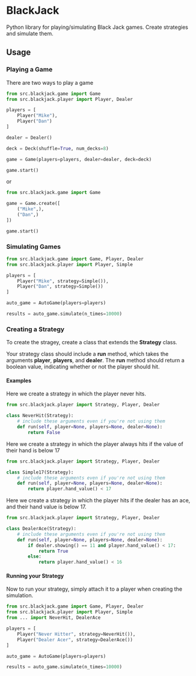 # BlackJack
Python library for playing/simulating Black Jack games. 
Create strategies and simulate them. 

## Usage
### Playing a Game
There are two ways to play a game
```python
from src.blackjack.game import Game
from src.blackjack.player import Player, Dealer

players = [
    Player("Mike"),
    Player("Dan")
]

dealer = Dealer()

deck = Deck(shuffle=True, num_decks=8)

game = Game(players=players, dealer=dealer, deck=deck)

game.start()
```
or
```python
from src.blackjack.game import Game

game = Game.create([
    ("Mike",),
    ("Dan",)
])

game.start()
```

### Simulating Games
```python
from src.blackjack.game import Game, Player, Dealer
from src.blackjack.player import Player, Simple

players = [
    Player("Mike", strategy=Simple()),
    Player("Dan", strategy=Simple())
]

auto_game = AutoGame(players=players)

results = auto_game.simulate(n_times=10000)
```

### Creating a Strategy

To create the stragey, create a class that extends the **Strategy** class.

Your strategy class should include a **run** method, which takes the arguments **player**, **players**, and **dealer**. The **run** method should return a boolean value, indicating whether or not the player should hit. 

#### Examples

Here we create a strategy in which the player never hits.
```python
from src.blackjack.player import Strategy, Player, Dealer

class NeverHit(Strategy):
    # include these arguments even if you're not using them
    def run(self, player=None, players=None, dealer=None):
        return False
```
Here we create a strategy in which the player always hits if the value of their hand is below 17

```python
from src.blackjack.player import Strategy, Player, Dealer

class Simple17(Strategy):
    # include these arguments even if you're not using them
    def run(self, player=None, players=None, dealer=None):
        return player.hand_value() < 17
```
Here we create a strategy in which the player hits if the dealer has an ace, and their hand value is below 17.

```python
from src.blackjack.player import Strategy, Player, Dealer

class DealerAce(Strategy):
    # include these arguments even if you're not using them
    def run(self, player=None, players=None, dealer=None):
        if dealer.showing() == 11 and player.hand_value() < 17:
            return True
        else:
            return player.hand_value() < 16
```
#### Running your Strategy
Now to run your strategy, simply attach it to a player when creating the simulation.

```python
from src.blackjack.game import Game, Player, Dealer
from src.blackjack.player import Player, Simple
from ... import NeverHit, DealerAce

players = [
    Player("Never Hitter", strategy=NeverHit()),
    Player("Dealer Acer", strategy=DealerAce())
]

auto_game = AutoGame(players=players)

results = auto_game.simulate(n_times=10000)
```